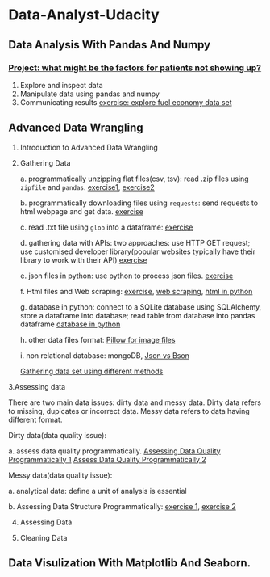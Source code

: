 # Data-Analyst-Udacity

## Data Analysis With Pandas And Numpy 

### [**Project: what might be the factors for patients not showing up?**](Projects/No_show_appointments.ipynb)
 
1. Explore and inspect data
2. Manipulate data using pandas and numpy
3. Communicating results [exercise: explore fuel economy data set](fuel_economy.ipynb)

## Advanced Data Wrangling

1. Introduction to Advanced Data Wrangling 
   
2. Gathering Data
   
   a. programmatically unzipping flat files(csv, tsv): read .zip files using `zipfile` and `pandas`. [exercise1](L2FlatFilesDemo.ipynb), [exercise2](DownloadandLoadFlatFiles.ipynb)

   b. programmatically downloading files using `requests`: send requests to html webpage and get data. [exercise](L2ProgrammaticallyDownloadFiles.ipynb)

   c. read .txt file using `glob` into a dataframe: [exercise](L2TextFileStructure.ipynb)

   d. gathering data with APIs: two approaches: use HTTP GET request; use customised developer library(popular websites typically have their library to work with their API) [exercise](L2API.ipynb)
   
   e. json files in python: use python to process json files. [exercise](L2JSONinpython.ipynb)

   f. Html files and Web scraping: [exercise](L2WebScraping.ipynb), [web scraping](ExerciseScrapeawebpage.ipynb), [html in python](L2HTMLFilesinPython.ipynb)

   g. database in python: connect to a SQLite database using SQLAlchemy, store a dataframe into database; read table from database into pandas dataframe [database in python](L2RelationalDatabases.ipynb)

   h. other data files format: [Pillow for image files](L2Pillow.ipynb)

   i. non relational database: mongoDB, [Json vs Bson](https://www.mongodb.com/json-and-bson)

   [Gathering data set using different methods](Exercise_Gathering_Multiple_Datasets.ipynb)


3.Assessing data

There are two main data issues: dirty data and messy data. Dirty data refers to missing, dupicates or incorrect data. Messy data refers to data having different format.

Dirty data(data quality issue):

a. assess data quality programmatically. [Assessing Data Quality Programmatically 1](AssessingDataQualityProgrammatically.ipynb) [Assess Data Quality Programmatically 2](AssessDataQualityProgrammatically2.ipynb)

Messy data(data quality issue):

a. analytical data: define a unit of analysis is essential

b. Assessing Data Structure Programmatically: [exercise 1](AssessingDataStructureProgrammatically1.ipynb), [exercise 2](AssessDataStructureProgrammatically2.ipynb)

   

   

4. Assessing Data
      
5. Cleaning Data

## Data Visulization With Matplotlib And Seaborn.
